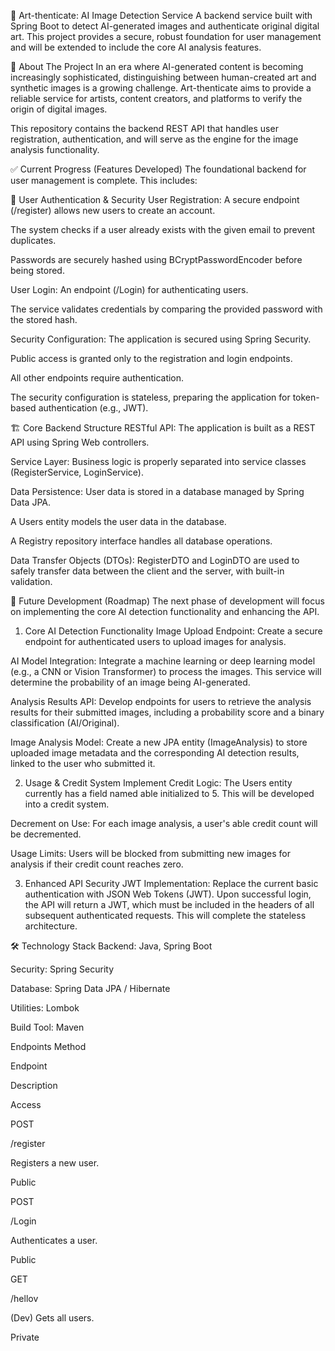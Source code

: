 🎨 Art-thenticate: AI Image Detection Service
A backend service built with Spring Boot to detect AI-generated images and authenticate original digital art. This project provides a secure, robust foundation for user management and will be extended to include the core AI analysis features.

📖 About The Project
In an era where AI-generated content is becoming increasingly sophisticated, distinguishing between human-created art and synthetic images is a growing challenge. Art-thenticate aims to provide a reliable service for artists, content creators, and platforms to verify the origin of digital images.

This repository contains the backend REST API that handles user registration, authentication, and will serve as the engine for the image analysis functionality.

✅ Current Progress (Features Developed)
The foundational backend for user management is complete. This includes:

🔐 User Authentication & Security
User Registration: A secure endpoint (/register) allows new users to create an account.

The system checks if a user already exists with the given email to prevent duplicates.

Passwords are securely hashed using BCryptPasswordEncoder before being stored.

User Login: An endpoint (/Login) for authenticating users.

The service validates credentials by comparing the provided password with the stored hash.

Security Configuration: The application is secured using Spring Security.

Public access is granted only to the registration and login endpoints.

All other endpoints require authentication.

The security configuration is stateless, preparing the application for token-based authentication (e.g., JWT).

🏗️ Core Backend Structure
RESTful API: The application is built as a REST API using Spring Web controllers.

Service Layer: Business logic is properly separated into service classes (RegisterService, LoginService).

Data Persistence: User data is stored in a database managed by Spring Data JPA.

A Users entity models the user data in the database.

A Registry repository interface handles all database operations.

Data Transfer Objects (DTOs): RegisterDTO and LoginDTO are used to safely transfer data between the client and the server, with built-in validation.

🚀 Future Development (Roadmap)
The next phase of development will focus on implementing the core AI detection functionality and enhancing the API.

1. Core AI Detection Functionality
Image Upload Endpoint: Create a secure endpoint for authenticated users to upload images for analysis.

AI Model Integration: Integrate a machine learning or deep learning model (e.g., a CNN or Vision Transformer) to process the images. This service will determine the probability of an image being AI-generated.

Analysis Results API: Develop endpoints for users to retrieve the analysis results for their submitted images, including a probability score and a binary classification (AI/Original).

Image Analysis Model: Create a new JPA entity (ImageAnalysis) to store uploaded image metadata and the corresponding AI detection results, linked to the user who submitted it.

2. Usage & Credit System
Implement Credit Logic: The Users entity currently has a field named able initialized to 5. This will be developed into a credit system.

Decrement on Use: For each image analysis, a user's able credit count will be decremented.

Usage Limits: Users will be blocked from submitting new images for analysis if their credit count reaches zero.

3. Enhanced API Security
JWT Implementation: Replace the current basic authentication with JSON Web Tokens (JWT). Upon successful login, the API will return a JWT, which must be included in the headers of all subsequent authenticated requests. This will complete the stateless architecture.

🛠️ Technology Stack
Backend: Java, Spring Boot

Security: Spring Security

Database: Spring Data JPA / Hibernate

Utilities: Lombok

Build Tool: Maven

Endpoints
Method

Endpoint

Description

Access

POST

/register

Registers a new user.

Public

POST

/Login

Authenticates a user.

Public

GET

/hellov

(Dev) Gets all users.

Private


